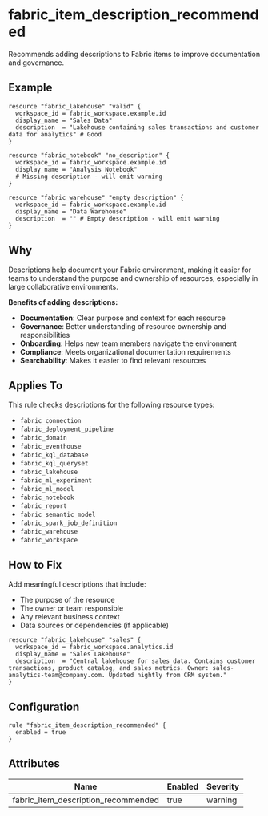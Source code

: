 # fabric_item_description_recommended

Recommends adding descriptions to Fabric items to improve documentation and governance.

## Example

```hcl
resource "fabric_lakehouse" "valid" {
  workspace_id = fabric_workspace.example.id
  display_name = "Sales Data"
  description  = "Lakehouse containing sales transactions and customer data for analytics" # Good
}

resource "fabric_notebook" "no_description" {
  workspace_id = fabric_workspace.example.id
  display_name = "Analysis Notebook"
  # Missing description - will emit warning
}

resource "fabric_warehouse" "empty_description" {
  workspace_id = fabric_workspace.example.id
  display_name = "Data Warehouse"
  description  = "" # Empty description - will emit warning
}
```

## Why

Descriptions help document your Fabric environment, making it easier for teams to understand the purpose and ownership of resources, especially in large collaborative environments.

**Benefits of adding descriptions:**
- **Documentation**: Clear purpose and context for each resource
- **Governance**: Better understanding of resource ownership and responsibilities
- **Onboarding**: Helps new team members navigate the environment
- **Compliance**: Meets organizational documentation requirements
- **Searchability**: Makes it easier to find relevant resources

## Applies To

This rule checks descriptions for the following resource types:
- `fabric_connection`
- `fabric_deployment_pipeline`
- `fabric_domain`
- `fabric_eventhouse`
- `fabric_kql_database`
- `fabric_kql_queryset`
- `fabric_lakehouse`
- `fabric_ml_experiment`
- `fabric_ml_model`
- `fabric_notebook`
- `fabric_report`
- `fabric_semantic_model`
- `fabric_spark_job_definition`
- `fabric_warehouse`
- `fabric_workspace`

## How to Fix

Add meaningful descriptions that include:
- The purpose of the resource
- The owner or team responsible
- Any relevant business context
- Data sources or dependencies (if applicable)

```hcl
resource "fabric_lakehouse" "sales" {
  workspace_id = fabric_workspace.analytics.id
  display_name = "Sales Lakehouse"
  description  = "Central lakehouse for sales data. Contains customer transactions, product catalog, and sales metrics. Owner: sales-analytics-team@company.com. Updated nightly from CRM system."
}
```

## Configuration

```hcl
rule "fabric_item_description_recommended" {
  enabled = true
}
```

## Attributes

| Name | Enabled | Severity | 
|------|---------|----------|
| fabric_item_description_recommended | true | warning |
